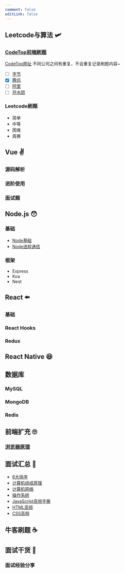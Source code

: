 ```yaml
---
comment: false
editLink: false
---
```


## Leetcode与算法 :small_airplane:

### [CodeTop前端刷题](/codeTop/ks.html)

[CodeTop网址](https://codetop.cc/home) 不同公司之间有重复，不会重复记录刷题内容~

- [ ] [字节](/leetcode/codeTop/byteDance.html)
- [x] [腾讯](/leetcode/codeTop/Tencent.html)
- [ ] [阿里](/leetcode/codeTop/Tencent.html)
- [ ] [开水团](/leetcode/codeTop/meituan.html)

### Leetcode刷题

- 简单
- 中等
- 困难
- 周赛

## Vue :v:

### 源码解析

### 进阶使用

### 面试题

## Node.js :hushed:

### 基础

- [Node基础](/Node/01.html)
- [Node进程通信](/Node/Node.html)

### 框架

- Express
- Koa
- Nest

## React :arrow_left:

### 基础



### React Hooks



### Redux



## React Native :satisfied:



## 数据库



### MySQL



### MongoDB



### Redis



## 前端扩充 :roll_eyes:

### [浏览器原理](/browser-working/L1.html)

## 面试汇总 :baby_bottle:

- [6大排序](/interview/6sort.html)
- [计算机组成原理](/interview/CO.html)
- [计算机网络](/interview/JavaScript.html)
- [操作系统](/interview/OS.html)
- [JavaScript高频手撕](/interview/JavaScript.html)
- [HTML高频](/interview/HTML.html)
- [CSS高频](/interview/CSS.html)

## 牛客刷题 :coffee:



## 面试干货 :school:

### 面试经验分享
